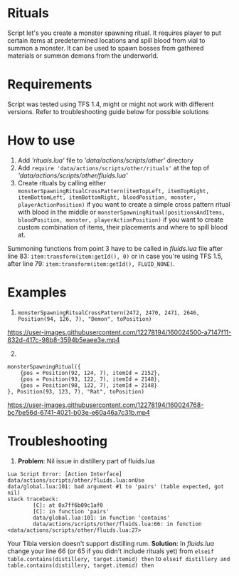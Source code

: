 # Rituals
Script let's you create a monster spawning ritual. It requires player to put certain items at predetermined locations and spill blood from vial to summon a monster. It can be used to spawn bosses from gathered materials or summon demons from the underworld.

# Requirements
Script was tested using TFS 1.4, might or might not work with different versions. Refer to troubleshooting guide below for possible solutions

# How to use
1. Add *'rituals.lua'* file to *'data/actions/scripts/other'* directory
2. Add `require 'data/actions/scripts/other/rituals'` at the top of *'data/actions/scripts/other/fluids.lua'*
3. Create rituals by calling either `monsterSpawningRitualCrossPattern(itemTopLeft, itemTopRight, itemBottomLeft, itemBottomRight, bloodPosition, monster, playerActionPosition)` if you want to create a simple cross pattern ritual with blood in the middle or `monsterSpawningRitual(positionsAndItems, bloodPosition, monster, playerActionPosition)` if you want to create custom combination of items, their placements and where to spill blood at.

Summoning functions from point 3 have to be called in *fluids.lua* file after line 83: `item:transform(item:getId(), 0)` or in case you're using TFS 1.5, after line 79: `item:transform(item:getId(), FLUID_NONE)`. 

# Examples
1. `monsterSpawningRitualCrossPattern(2472, 2470, 2471, 2646, Position(94, 126, 7), "Demon", toPosition)`

https://user-images.githubusercontent.com/12278194/160024500-a7147f11-832d-417c-98b8-3594b5eaee3e.mp4

2. 
```
monsterSpawningRitual({ 
	{pos = Position(92, 124, 7), itemId = 2152},
	{pos = Position(93, 122, 7), itemId = 2148},
	{pos = Position(98, 122, 7), itemId = 2148}
}, Position(93, 123, 7), "Rat", toPosition)
 ```

https://user-images.githubusercontent.com/12278194/160024768-bc7be56d-6741-4021-b03e-e60a46a7c31b.mp4

# Troubleshooting
1. **Problem**: Nil issue in distillery part of fluids.lua
```
Lua Script Error: [Action Interface]
data/actions/scripts/other/fluids.lua:onUse
data/global.lua:101: bad argument #1 to 'pairs' (table expected, got nil)
stack traceback:
        [C]: at 0x7ff6b09c1af0
        [C]: in function 'pairs'
        data/global.lua:101: in function 'contains'
        data/actions/scripts/other/fluids.lua:66: in function <data/actions/scripts/other/fluids.lua:27>
```
Your Tibia version doesn't support distilling rum.
**Solution**:
In *fluids.lua* change your line 66 (or 65 if you didn't include rituals yet) from
`elseif table.contains(distillery, target.itemid) then`
to
`elseif distillery and table.contains(distillery, target.itemid) then`
